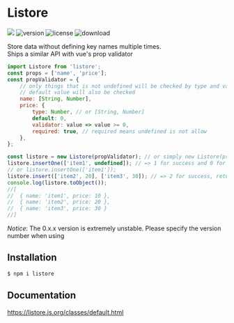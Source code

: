 # Listore

[![](https://badgen.net/packagephobia/install/listore)](https://packagephobia.com/result?p=listore)
![version](https://img.shields.io/npm/v/listore)
![license](https://img.shields.io/npm/l/listore)
![download](https://img.shields.io/npm/dt/listore)

Store data without defining key names multiple times.  
Ships a similar API with vue's prop validator

```js
import Listore from 'listore';
const props = ['name', 'price'];
const propValidator = {
    // only things that is not undefined will be checked by type and validator
    // default value will also be checked
    name: [String, Number],
    price: {
        type: Number, // or [String, Number]
        default: 0,
        validator: value => value >= 0,
        required: true, // required means undefined is not allow
    },
};

const listore = new Listore(propValidator); // or simply new Listore(props)
listore.insertOne(['item1', undefined]); // => 1 for success and 0 for fail, fill undefined for using default value (if set)
// or listore.insertOne(['item1']);
listore.insert(['item2', 20], ['item3', 30]); // => 2 for success, returns the amount of inserted items
console.log(listore.toObject());
//[
//  { name: 'item1', price: 10 },
//  { name: 'item2', price: 20 },
//  { name: 'item3', price: 30 }
//]
```

_Notice_: The 0.x.x version is extremely unstable. Please specify the version number when using

## Installation

```sh
$ npm i listore
```

## Documentation

<https://listore.js.org/classes/default.html>
